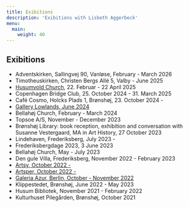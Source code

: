 ```yaml
---
title: Exibitions
description: 'Exibitions with Lisbeth Aggerbeck'
menu:
  main:
    weight: 40
---
```


## Exibitions

- Adventskirken, Sallingvej 90, Vanløse, February - March 2026
- Timotheuskirken, Christen Bergs Allé 5, Valby - June 2025
- [Husumvold Church](https://www.husumvoldkirke.dk/b/hojmesse-25854042), 22. Februar - 22 April 2025
- Copenhagen Bridge Club, 25. October 2024 - 31. March 2025
- Café Cosmo, Holcks Plads 1, Brønshøj, 23. October 2024 -
- [Gallery Lowlands, June 2024](https://gallerylowlands.dk/)
- Bellahøj Church, February - March 2024
- Topsoe A/S, November - December 2023
- Brønshøj Library: book reception, exhibition and conversation with Susanne Vestergaard, MA in Art History, 27 October 2023
- Lindehaven, Frederiksberg, July 2023 - 
- Frederiksbergdage 2023, 3 June 2023
- Bellahøj Church, May - July 2023
- Den gule Villa, Frederiksberg, November 2022 - February 2023
- [Artsy, October 2022 - ](https://www.artsy.net/galeria-azur/artist/lisbeth-aggerbeck)
- [Artsper, October 2022 - ](https://www.artsper.com/us/contemporary-artists/denmark/109065/lisbeth-aggerbeck)
- [Galeria Azur, Berlin, October - November 2022](https://galeriaazur.art/de/)
- Klippestedet, Brønshøj, June 2022 - May 2023
- Husum Bibliotek, November 2021 - February 2022
- Kulturhuset Pilegården, Brønshøj, October 2021
